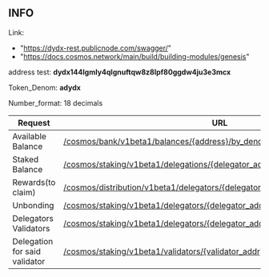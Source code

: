 ## INFO

Link:
- "https://dydx-rest.publicnode.com/swagger/"
- "https://docs.cosmos.network/main/build/building-modules/genesis"

address test: **dydx144lgmly4qlgnuftqw8z8lpf80ggdw4ju3e3mcx**

Token_Denom: **adydx**

Number_format: 18 decimals

| Request  | URL  |  Method |   
|---|---|---|
| Available Balance               | [/cosmos/bank/v1beta1/balances/{address}/by_denom](https://dydx-rest.publicnode.com/swagger/#/Query/Balance)                                                  | GET | 
|  Staked Balance                | [/cosmos/staking/v1beta1/delegations/{delegator_addr}](https://dydx-rest.publicnode.com/swagger/#/Query/DelegatorDelegations)                                 | GET |
| Rewards(to claim)              | [/cosmos/distribution/v1beta1/delegators/{delegator_address}/rewards](https://dydx-rest.publicnode.com/swagger/#/Query/DelegationTotalRewards)                | GET |
| Unbonding                      | [/cosmos/staking/v1beta1/delegators/{delegator_addr}/unbonding_delegations](https://dydx-rest.publicnode.com/swagger/#/Query/DelegatorUnbondingDelegations)   | GET |   
| Delegators Validators          | [/cosmos/staking/v1beta1/delegators/{delegator_addr}/validators](https://dydx-rest.publicnode.com/swagger/#/Query/DelegatorValidators)                        | GET |  
| Delegation for said validator  | [/cosmos/staking/v1beta1/validators/{validator_addr}/delegations/{delegator_addr}](https://dydx-rest.publicnode.com/swagger/#/Query/Delegation)               | GET |  
